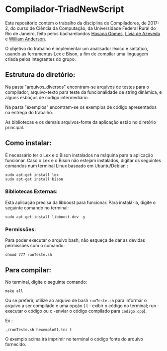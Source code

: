 # Compilador-TriadNewScript
Este repositório contém o trabalho da disciplina de Compiladores, de 2017-2, do curso de Ciência da Computação, da Universidade Federal Rural do Rio de Janeiro, feito pelos bacharelandos [Hosana Gomes](https://github.com/HosanaUFRRJ2014), [Lívia de Azevedo](https://github.com/liviadeazevedo) e [William Anderson](https://github.com/wabgomes).

O objetivo do trabalho é implementar um analisador léxico e sintático, usando as ferramentas Lex e Bison, a fim de compilar uma linguagem criada pelos integrantes do grupo.


## Estrutura do diretório:

Na pasta "arquivos_diversos" encontram-se arquivos de testes para o compilador, arquivo-texto para teste da funcionalidade de string dinâmica, e alguns esboços de código intermediário.

Na pasta "exemplos" encontram-se os exemplos de código apresentados na entrega do trabalho.

As bibliotecas e os demais arquivos-fonte da aplicação estão no diretório principal.

## Como instalar:
  É necessário ter o Lex e o Bison instalados na máquina para a aplicação funcionar.
  Caso o Lex e o Bison não estejam instalados, digitar os seguintes comandos num terminal Linux baseado em Ubuntu/Debian :

    sudo apt-get install lex
    sudo apt-get install bison

### Bibliotecas Externas:
Esta aplicação precisa da libboost para funcionar. Para instalá-la, digite o seguinte comando no terminal:

    sudo apt-get install libboost-dev -y

### Permissões:
Para poder executar o arquivo bash, não esqueça de dar as devidas permissões com o comando:

    chmod 777 runTeste.sh


##  Para compilar:
  No terminal, digite o seguinte comando:

    make all

  Ou se preferir, utilize ao arquivo de bash ```runTeste.sh``` para informar o arquivo a ser compilado e uma opção
      ( t - exibir o código no terminal; run - executar o código ou c -enviar o código compilado para ```codigo.cpp```).

  Ex :

    ./runTeste.sh hexemplo01.tns t

  O exemplo acima irá imprimir no terminal o código fonte do arquivo fornecido.
